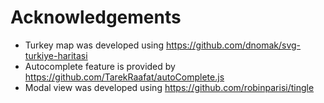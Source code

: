 # Acknowledgements

- Turkey map was developed using https://github.com/dnomak/svg-turkiye-haritasi
- Autocomplete feature is provided by https://github.com/TarekRaafat/autoComplete.js
- Modal view was developed using https://github.com/robinparisi/tingle